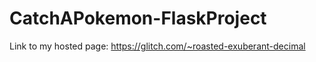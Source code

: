 # CatchAPokemon-FlaskProject
Link to my hosted page: https://glitch.com/~roasted-exuberant-decimal

